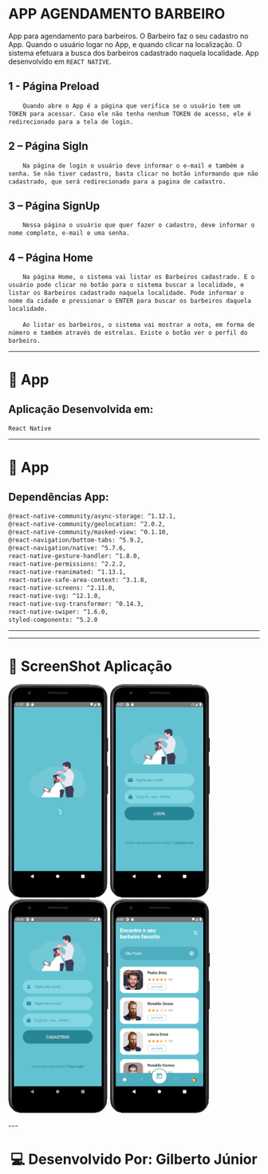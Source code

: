 # APP AGENDAMENTO BARBEIRO

App para agendamento para barbeiros. O Barbeiro faz o seu cadastro no App. Quando o usuário logar no App, e quando clicar na localização. O sistema efetuara a busca dos barbeiros cadastrado naquela localidade. App desenvolvido em `REACT NATIVE`.

## 1 - Página Preload

        Quando abre o App é a página que verifica se o usuário tem um TOKEN para acessar. Caso ele não tenha nenhum TOKEN de acesso, ele é redirecionado para a tela de login. 

## 2 – Página SigIn
	
        Na página de login o usuário deve informar o e-mail e também a senha. Se não tiver cadastro, basta clicar no botão informando que não cadastrado, que será redirecionado para a pagina de cadastro.

## 3 – Página SignUp
	
        Nessa página o usuário que quer fazer o cadastro, deve informar o nome completo, e-mail e uma senha.

## 4 – Página Home
	
        Na página Home, o sistema vai listar os Barbeiros cadastrado. E o usuário pode clicar no botão para o sistema buscar a localidade, e listar os Barbeiros cadastrado naquela localidade. Pode informar o nome da cidade e pressionar o ENTER para buscar os barbeiros daquela localidade.

        Ao listar os barbeiros, o sistema vai mostrar a nota, em forma de número e também através de estrelas. Existe o botão ver o perfil do barbeiro. 

---
# 📱 App
## Aplicação Desenvolvida em:
    React Native
---
# 📱 App
## Dependências App: 

    @react-native-community/async-storage: ^1.12.1,
    @react-native-community/geolocation: ^2.0.2,
    @react-native-community/masked-view: ^0.1.10,
    @react-navigation/bottom-tabs: ^5.9.2,
    @react-navigation/native: ^5.7.6,
    react-native-gesture-handler: ^1.8.0,
    react-native-permissions: ^2.2.2,
    react-native-reanimated: ^1.13.1,
    react-native-safe-area-context: ^3.1.8,
    react-native-screens: ^2.11.0,
    react-native-svg: ^12.1.0,
    react-native-svg-transformer: ^0.14.3,
    react-native-swiper: ^1.6.0,
    styled-components: ^5.2.0       
---


---

# 📱 ScreenShot Aplicação
<p align="left">
<img src="./src/assets/1.png" width="200">
<img src="./src/assets/2.png" width="200">
<img src="./src/assets/3.png" width="200">
<img src="./src/assets/4.png" width="200">
</p>
---
<h1 align="center">💻 Desenvolvido Por: Gilberto Júnior</h1>

